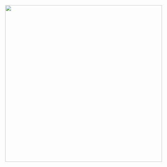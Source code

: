 <img src=https://github.com/user-attachments/assets/56bc740a-203c-4cad-bf23-6e7905c865ff width=500px align=center />
